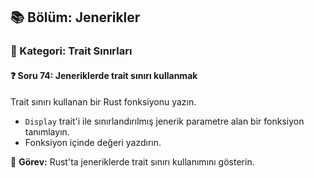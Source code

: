 ## 📚 Bölüm: Jenerikler  
### 🔹 Kategori: Trait Sınırları  
#### ❓ Soru 74: Jeneriklerde trait sınırı kullanmak

Trait sınırı kullanan bir Rust fonksiyonu yazın.

- `Display` trait'i ile sınırlandırılmış jenerik parametre alan bir fonksiyon tanımlayın.
- Fonksiyon içinde değeri yazdırın.

🔧 **Görev:** Rust'ta jeneriklerde trait sınırı kullanımını gösterin.
